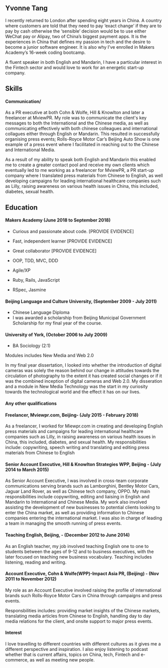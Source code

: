## Yvonne Tang 

I recently returned to London after spending eight years in China. A country where customers are told that they need to pay ‘exact change’ if they are to pay by cash otherwise the ‘sensible’ decision would be to use either WeChat pay or Alipay, two of China’s biggest payment apps. It is the experiences in China that defines my passion in tech and the desire to become a junior software engineer. It is also why I’ve enrolled in Makers Academy’s 16-week coding bootcamp. 

A fluent speaker in both English and Mandarin, I have a particular interest in the Fintech sector and would love to work for an energetic start-up company. 

## Skills

#### Communication/

As a PR executive at both Cohn & Wolfe, Hill & Knowlton and later a freelancer at MviewPR. My role was to communicate the client's key messages to both the International and the Chinese media, as well as communicating effectively with both chinese colleagues and international collagues either through English or Mandarin. This resulted in successfully organising press events; Rolls-Royce Motor Car’s Beijing Auto Show is one example of a press event where I facilitated in reaching out to the Chinese and International Media. 

As a result of my ability to speak both English and Mandarin this enabled me to create a greater contact pool and receive my own clients which eventually led to me working as a freelancer for MviewPR, a PR start-up company where I translated press materials from Chinese to English, as well developing campaigns for leading international healthcare companies such as Lilly, raising awareness on various health issues in China, this included, diabetes, sexual health.



## Education

#### Makers Academy (June 2018 to September 2018)

- Curious and passionate about code. [PROVIDE EVIDENCE]
- Fast, independent learner [PROVIDE EVIDENCE]
- Great collaborator [PROVIDE EVIDENCE]

- OOP, TDD, MVC, DDD
- Agile/XP
- Ruby, Rails, JavaScript
- RSpec, Jasmine


#### Beijing Language and Culture University, (September 2009 - July 2011) 
-  Chinese Language Diploma 
-  I was awarded a scholarship from Beijing Municipal Government Scholarship for my final year of the course. 

#### University of York, (October 2006 to July 2009)
-  BA Sociology (2:1)

Modules includes New Media and Web 2.0 
 
In my final year dissertation, I looked into whether the introduction of digital cameras was solely the reason behind our   change in attitudes towards the circulation of photography to the extent it has created social changes or if it was the combined inception of digital cameras and Web 2.0. My disseration and a module in New Media Technology was the start in my curiosity towards the technological world and the effect it has on our lives. 

#### Any other qualifications

#### Freelancer, Mviewpr.com, Beijing- (July 2015 - February 2018)
As a freelancer, I worked for Miewpr.com in creating and developing English press materials and campaigns for leading international healthcare companies such as Lilly, in raising awareness on various health issues in China, this included, diabetes, and sexual health. My responsibilities include: copywriting, speech writing and translating and editing press materials from Chinese to English
     
#### Senior Account Executive, Hill & Knowlton Strategies WPP, Beijing - (July 2014 to March 2015)
As Senior Account Executive, I was involved in cross-team corporate communications serving brands such as Lamborghini, Bentley Motor Cars, Jaguar Land Rover, as well as Chinese tech company, OPPO. My main responsibilities include copywriting, editing and liaising in English and Mandarin to International and Chinese Media. My work also involved assisting the development of new businesses to potential clients looking to enter the China market, as well as providing information to Chinese companies entering the international market. I was also in charge of leading a team in managing the smooth running of press events. 

#### Teaching English, Beijing, - (December 2012 to June 2014) 

As an English teacher, my job involved teaching English one to one to students between the ages of 9-12 and to business executives, with the later focused on teaching new business vocabulary. Teaching includes listening, reading and writing.

#### Account Executive, Cohn & Wolfe(WPP)-Impact Asia PR, (Beijing) - (Nov 2011 to November 2012) 
My role as an Account Executive involved raising the profile of international brands such Rolls-Royce Motor Cars in China through campaigns and press events. 

Responsbilities includes: providing market insights of the Chinese markets, translating media articles from Chinese to English, handling day to day media relations for the client, and onsite support to major press events. 

#### Interest ####
I love travelling to different countries with different cultures as it gives me a different perspective and inspiration. 
I also enjoy listening to podcast whether that is current affairs, topics on China, tech, Fintech and e-commerce, as well as meeting new people. 
